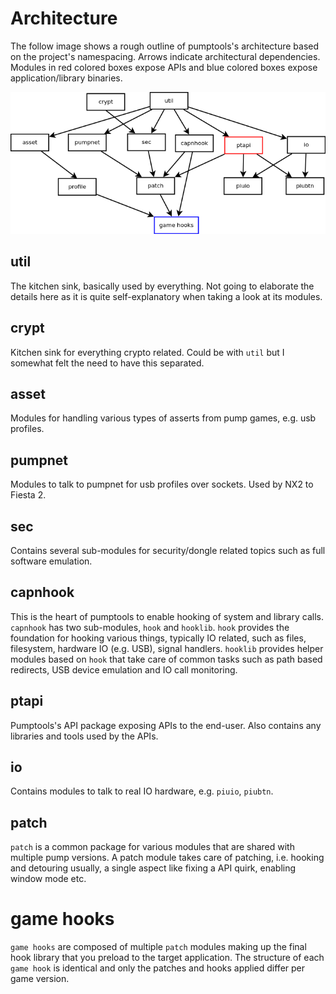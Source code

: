 # Architecture
The follow image shows a rough outline of pumptools's architecture based on the project's namespacing. Arrows indicate
architectural dependencies. Modules in red colored boxes expose APIs and blue colored boxes expose application/library
binaries.

![](images/architecture.png)

## util
The kitchen sink, basically used by everything. Not going to elaborate the details here as it is quite self-explanatory
when taking a look at its modules.

## crypt
Kitchen sink for everything crypto related. Could be with `util` but I somewhat felt the need to have this separated.

## asset
Modules for handling various types of asserts from pump games, e.g. usb profiles.

## pumpnet
Modules to talk to pumpnet for usb profiles over sockets. Used by NX2 to Fiesta 2.

## sec
Contains several sub-modules for security/dongle related topics such as full software emulation.

## capnhook
This is the heart of pumptools to enable hooking of system and library calls. `capnhook` has two sub-modules, `hook`
and `hooklib`. `hook` provides the foundation for hooking various things, typically IO related, such as files,
filesystem, hardware IO (e.g. USB), signal handlers. `hooklib` provides helper modules based on `hook` that take care
of common tasks such as path based redirects, USB device emulation and IO call monitoring.

## ptapi
Pumptools's API package exposing APIs to the end-user. Also contains any libraries and tools used by the APIs.

## io
Contains modules to talk to real IO hardware, e.g. `piuio`, `piubtn`.

## patch
`patch` is a common package for various modules that are shared with multiple pump versions. A patch module takes care
of patching, i.e. hooking and detouring usually, a single aspect like fixing a API quirk, enabling window mode etc.

# game hooks
`game hooks` are composed of multiple `patch` modules making up the final hook library that you preload to the target
application. The structure of each `game hook` is identical and only the patches and hooks applied differ per game
version.
